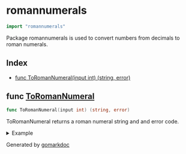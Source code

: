 <!-- Code generated by gomarkdoc. DO NOT EDIT -->

# romannumerals

```go
import "romannumerals"
```

Package romannumerals is used to convert numbers from decimals to roman numerals\.

## Index

- [func ToRomanNumeral(input int) (string, error)](<#func-toromannumeral>)


## func [ToRomanNumeral](<https://github.com/vpayno/exercism-workspace/blob/main/go/roman-numerals/roman_numerals.go#L10>)

```go
func ToRomanNumeral(input int) (string, error)
```

ToRomanNumeral returns a roman numeral string and and error code\.

<details><summary>Example</summary>
<p>

```go
{
	numbers := []int{
		0, 1, 2, 3, 4, 5, 6, 7, 8, 9, 10, 11,
		50, 51, 100, 101,
		500, 501, 1_000, 1_001,
		3_000, 3_001,
	}

	for _, n := range numbers {
		v, e := ToRomanNumeral(n)
		fmt.Printf("%d -> %q, e: %v\n", n, v, e)
	}

}
```

#### Output

```
0 -> "", e: Roman numerals can't be less than or equal to 0
1 -> "I", e: <nil>
2 -> "II", e: <nil>
3 -> "III", e: <nil>
4 -> "IV", e: <nil>
5 -> "V", e: <nil>
6 -> "VI", e: <nil>
7 -> "VII", e: <nil>
8 -> "VIII", e: <nil>
9 -> "IX", e: <nil>
10 -> "X", e: <nil>
11 -> "XI", e: <nil>
50 -> "L", e: <nil>
51 -> "LI", e: <nil>
100 -> "C", e: <nil>
101 -> "CI", e: <nil>
500 -> "D", e: <nil>
501 -> "DI", e: <nil>
1000 -> "M", e: <nil>
1001 -> "MI", e: <nil>
3000 -> "MMM", e: <nil>
3001 -> "", e: Roman numerals were apparently rarely greater than 3k
```

</p>
</details>



Generated by [gomarkdoc](<https://github.com/princjef/gomarkdoc>)
